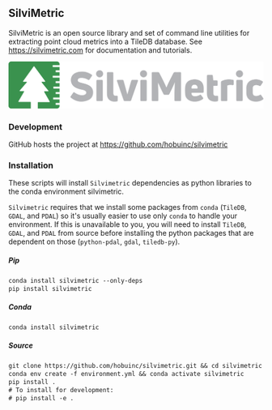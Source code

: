 ## SilviMetric


SilviMetric is an open source library and set of command line utilities for extracting point cloud metrics into a TileDB database. See https://silvimetric.com for documentation and tutorials.

[<img src="https://github.com/hobuinc/silvimetric/blob/main/docs/source/logo/Logos/PNG/SilviMeteric_Logo_2c.png?raw=true">](https://silvimetric.com/)

### Development

GitHub hosts the project at https://github.com/hobuinc/silvimetric


### Installation
These scripts will install `Silvimetric` dependencies as python libraries to the conda environment silvimetric.

`Silvimetric` requires that we install some packages from `conda` (`TileDB`, `GDAL`, and `PDAL`) so it's usually easier to use only `conda` to handle your environment. If this is unavailable to you, you will need to install `TileDB`, `GDAL`, and `PDAL` from source before installing the python packages that are dependent on those (`python-pdal`, `gdal`, `tiledb-py`).

##### Pip

```
conda install silvimetric --only-deps
pip install silvimetric
```

##### Conda

```
conda install silvimetric
```

##### Source

```
git clone https://github.com/hobuinc/silvimetric.git && cd silvimetric
conda env create -f environment.yml && conda activate silvimetric
pip install .
# To install for development:
# pip install -e .
```
